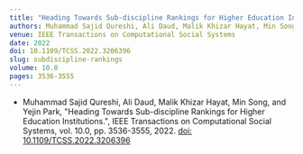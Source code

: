 ```yaml
---
title: "Heading Towards Sub-discipline Rankings for Higher Education Institutions"
authors: Muhammad Sajid Qureshi, Ali Daud, Malik Khizar Hayat, Min Song, and Yejin Park
venue: IEEE Transactions on Computational Social Systems
date: 2022
doi: 10.1109/TCSS.2022.3206396
slug: subdiscipline-rankings
volume: 10.0
pages: 3536-3555
---
```


- Muhammad Sajid Qureshi, Ali Daud, Malik Khizar Hayat, Min Song, and Yejin Park, "Heading Towards Sub-discipline Rankings for Higher Education Institutions.", IEEE Transactions on Computational Social Systems, vol. 10.0, pp. 3536-3555, 2022. [doi: 10.1109/TCSS.2022.3206396](10.1109/TCSS.2022.3206396)
